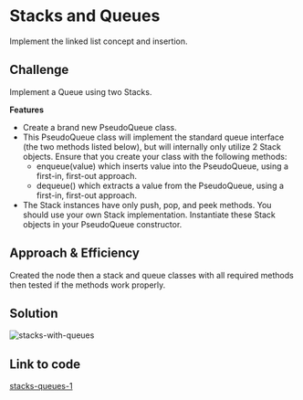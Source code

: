 # Stacks and Queues
Implement the linked list concept and insertion.

## Challenge

Implement a Queue using two Stacks.

**Features** 
  - Create a brand new PseudoQueue class. 
  - This PseudoQueue class will implement the standard queue interface (the two methods listed below), but will internally only utilize 2 Stack objects. Ensure that you create your class with the following methods:
    * enqueue(value) which inserts value into the PseudoQueue, using a first-in, first-out approach.
    * dequeue() which extracts a value from the PseudoQueue, using a first-in, first-out approach.
  - The Stack instances have only push, pop, and peek methods. You should use your own Stack implementation. Instantiate these Stack objects in your PseudoQueue constructor.

## Approach & Efficiency
Created the node then a stack and queue classes with all required methods then tested if the methods work properly.

## Solution
![stacks-with-queues](../assets/stacks-with-queues.jpg)


## Link to code
[stacks-queues-1](./stacks-and-queues.js)

